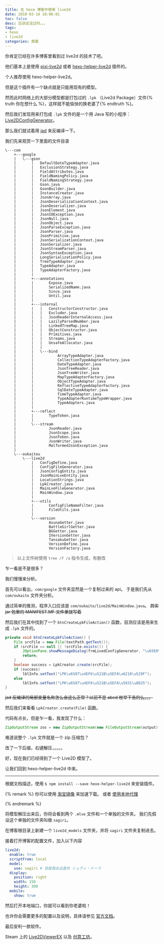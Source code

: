 ```yaml
---
title: 在 hexo 博客中使用 live2d
date: 2018-03-16 18:06:01
toc: false
desc: 应该还没过时。。。
tags:
- hexo
- live2d
categories: 颓废
---
```


你肯定已经在许多博客里看到过 live2d 的技术了吧。

他们基本上是使用 [pixi-live2d][pixi-live2d] 或者 [hexo-helper-live2d][hexo-helper-live2d] 插件的。

个人推荐使用 hexo-helper-live2d。

但是这个插件有一个缺点就是只能用现有的模型。

然而此时网络上的大部分模型都是打包过的 `.lpk` （Live2d Package）文件{% truth 你在想什么 %}，这样就不能愉快的换老婆了{% endtruth %}。

然后我们发现用来打包成 `.lpk` 文件的是一个用 Java 写的小程序：[Live2DConfigGenerator][Live2DConfigGenerator]。

那么我们就试着用 [jad][jad] 来反编译一下。

我们先来观赏一下里面的文件目录

	\---com
	    +---google
	    |   \---gson
	    |       |   DefaultDateTypeAdapter.java
	    |       |   ExclusionStrategy.java
	    |       |   FieldAttributes.java
	    |       |   FieldNamingPolicy.java
	    |       |   FieldNamingStrategy.java
	    |       |   Gson.java
	    |       |   GsonBuilder.java
	    |       |   InstanceCreator.java
	    |       |   JsonArray.java
	    |       |   JsonDeserializationContext.java
	    |       |   JsonDeserializer.java
	    |       |   JsonElement.java
	    |       |   JsonIOException.java
	    |       |   JsonNull.java
	    |       |   JsonObject.java
	    |       |   JsonParseException.java
	    |       |   JsonParser.java
	    |       |   JsonPrimitive.java
	    |       |   JsonSerializationContext.java
	    |       |   JsonSerializer.java
	    |       |   JsonStreamParser.java
	    |       |   JsonSyntaxException.java
	    |       |   LongSerializationPolicy.java
	    |       |   TreeTypeAdapter.java
	    |       |   TypeAdapter.java
	    |       |   TypeAdapterFactory.java
	    |       |   
	    |       +---annotations
	    |       |       Expose.java
	    |       |       SerializedName.java
	    |       |       Since.java
	    |       |       Until.java
	    |       |       
	    |       +---internal
	    |       |   |   ConstructorConstructor.java
	    |       |   |   Excluder.java
	    |       |   |   JsonReaderInternalAccess.java
	    |       |   |   LazilyParsedNumber.java
	    |       |   |   LinkedTreeMap.java
	    |       |   |   ObjectConstructor.java
	    |       |   |   Primitives.java
	    |       |   |   Streams.java
	    |       |   |   UnsafeAllocator.java
	    |       |   |   
	    |       |   \---bind
	    |       |           ArrayTypeAdapter.java
	    |       |           CollectionTypeAdapterFactory.java
	    |       |           DateTypeAdapter.java
	    |       |           JsonTreeReader.java
	    |       |           JsonTreeWriter.java
	    |       |           MapTypeAdapterFactory.java
	    |       |           ObjectTypeAdapter.java
	    |       |           ReflectiveTypeAdapterFactory.java
	    |       |           SqlDateTypeAdapter.java
	    |       |           TimeTypeAdapter.java
	    |       |           TypeAdapterRuntimeTypeWrapper.java
	    |       |           TypeAdapters.java
	    |       |           
	    |       +---reflect
	    |       |       TypeToken.java
	    |       |       
	    |       \---stream
	    |               JsonReader.java
	    |               JsonScope.java
	    |               JsonToken.java
	    |               JsonWriter.java
	    |               MalformedJsonException.java
	    |               
	    \---oukaitou
	        \---live2d
	            |   ConfigDefine.java
	            |   ConfigFileGenerator.java
	            |   JsonConfigEntity.java
	            |   JsonMainLveEntity.java
	            |   LocationStrings.java
	            |   LpkCreator.java
	            |   MainLveFileGenerator.java
	            |   MainWindow.java
	            |   
	            +---utils
	            |       ConfigFileNameFilter.java
	            |       FileUtils.java
	            |       
	            \---version
	                    AsunaGetter.java
	                    BattleGirlGetter.java
	                    BGGetter.java
	                    IVersionGetter.java
	                    TansakuGetter.java
	                    VersionDefine.java
	                    VersionFactory.java

> 以上文件树使用 `tree /f /a` 指令生成，有删改

乍一看是不是很多？

我们慢慢来分析。

首先可以看出，`com/google` 文件夹显然是一个复制过来的 api。
于是我们先从 `com/oukaito` 文件夹分析。

通过简单的推测，程序入口应该是 `com/oukaito/live2d/MainWindow.java`。
~~其实 jar 包里的 MANIFEST.MF 文件里就写着~~

然后我们在其中找到了一个 `btnCreateLpkFileAction()` 函数，目测应该是用来生成 `.lpk` 文件的。

```java
private void btnCreateLpkFileAction() {
	File srcFile = new File(textPath.getText());
	if (srcFile == null || !srcFile.exists()) {
		JOptionPane.showMessageDialog(frmLivedConfigGenerator, "\u65E0\u6548\u6587\u4EF6\u8DEF\u5F84");
		return;
	}
	boolean success = LpkCreator.create(srcFile);
	if (success)
		lblInfo.setText("LPK\u6587\u4EF6\u521B\u5EFA\u6210\u529F");
	else
		lblInfo.setText("LPK\u6587\u4EF6\u521B\u5EFA\u5931\u8D25");
}
```

~~jad 反编译的局部变量名称怎么会这么正常？以前不是 abcd 枚举下去的么。。。~~

然后我们来看看 `LpkCreator.create(File)` 函数。

代码有点长，但是乍一看，我发现了什么：

```java
ZipOutputStream zos = new ZipOutputStream(new FileOutputStream(output));
```

难道说整个 `.lpk` 文件就是一个 zip 压缩包？

改了一下后缀，右键解压，。。。。

好，现在我们已经得到了一个 Live2D 模型了。

让我们回到 hexo-helper-live2d 中来。

---

根据文档描述，使用 `$ npm install --save hexo-helper-live2d` 来安装插件。

{% remark %}
你可以使用 [淘宝镜像][npm-taobao] 来加速下载。
或者 [使用本地代理][socks5]

[npm-taobao]: https://npm.taobao.org/
[socks5]: https://segmentfault.com/a/1190000002589144
{% endremark %}

将模型解压出来后，你将会看到两个 `.mlve` 文件和一个单独的文件夹。
我们先假设这个单独的文件夹叫做 `sagiri`。

在博客根目录上新建一个 `live2d_models` 文件夹，并将 `sagiri` 文件夹复制进去。

接着打开博客的配置文件，加入以下内容

```yaml
live2d:
  enable: true
  scriptFrom: local
  model:
    use: sagiri # 但是我永远喜欢 シュヴィ・ドーラ
  display:
    position: right
    width: 150
    height: 300
  mobile:
    show: true
```

然后打开本地端口，你就可以看到你老婆啦！

也许你会需要更多的配置以及说明，具体请参见 [官方文档][hexo-helper-live2d-docs]。

最后安利一款软件。

Steam 上的 [Live2DViewerEX](https://store.steampowered.com/app/616720/Live2DViewerEX/) 以及 [创意工坊](https://steamcommunity.com/app/616720/workshop/)。

[pixi-live2d]: https://github.com/avgjs/pixi-live2d
[hexo-helper-live2d]: https://github.com/EYHN/hexo-helper-live2d
[Live2DConfigGenerator]: https://steamcommunity.com/sharedfiles/filedetails/?id=966461146
[jad]: https://varaneckas.com/jad/
[hexo-helper-live2d-docs]: https://github.com/EYHN/hexo-helper-live2d/blob/master/README.zh-CN.md
